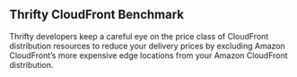 ## Thrifty CloudFront Benchmark

Thrifty developers keep a careful eye on the price class of CloudFront distribution resources to reduce your delivery prices by excluding Amazon CloudFront’s more expensive edge locations from your Amazon CloudFront distribution.
